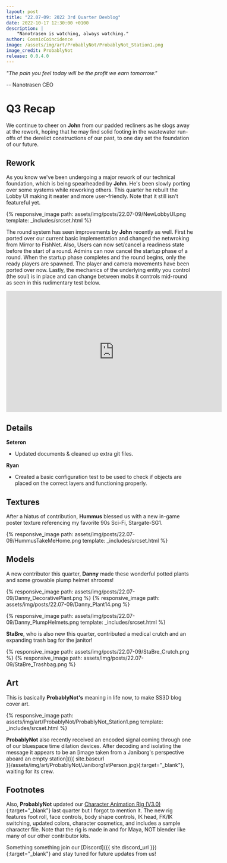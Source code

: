 ```yaml
---
layout: post
title: "22.07-09: 2022 3rd Quarter Devblog"
date: 2022-10-17 12:30:00 +0100
description: |
    "Nanotrasen is watching, always watching."
author: CosmicCoincidence
image: /assets/img/art/ProbablyNot/ProbablyNot_Station1.png
image_credit: ProbablyNot
release: 0.0.4.0
---
```


*"The pain you feel today will be the profit we earn tomorrow."*

-- Nanotrasen CEO

# Q3 Recap

We continue to cheer on **John** from our padded recliners as he slogs away at the rework, hoping that he may find solid footing in the wastewater run-offs of the derelict constructions of our past, to one day set the foundation of our future.

## Rework

As you know we've been undergoing a major rework of our technical foundation, which is being spearheaded by **John**. He's been slowly porting over some systems while reworking others. This quarter he rebuilt the Lobby UI making it neater and more user-friendly. Note that it still isn't featureful yet.

{% responsive_image path: assets/img/posts/22.07-09/NewLobbyUI.png template: _includes/srcset.html %}

The round system has seen improvements by **John** recently as well. First he ported over our current basic implementation and changed the netwroking from Mirror to FishNet. Also, Users can now set/cancel a readiness state before the start of a round. Admins can now cancel the startup phase of a round. When the startup phase completes and the round begins, only the ready players are spawned. The player and camera movements have been ported over now. Lastly, the mechanics of the underlying entity you control (the soul) is in place and can change between mobs it controls mid-round as seen in this rudimentary test below. 

<iframe class="video" width="580px" height="325px" src="https://www.youtube-nocookie.com/embed/jMqsR7673yg" frameborder="0" allow="accelerometer; autoplay; encrypted-media; gyroscope; picture-in-picture" allowfullscreen></iframe>

## Details

**Seteron**
- Updated documents & cleaned up extra git files.

**Ryan**
- Created a basic configuration test to be used to check if objects are placed on the correct layers and functioning properly.

## Textures

After a hiatus of contribution, **Hummus** blessed us with a new in-game poster texture referencing my favorite 90s Sci-Fi, Stargate-SG1.

{% responsive_image path: assets/img/posts/22.07-09/HummusTakeMeHome.png template: _includes/srcset.html %}

## Models

A new contributor this quarter, **Danny** made these wonderful potted plants and some growable plump helmet shrooms!

<div class='horizontal-2' markdown='1'>
  {% responsive_image path: assets/img/posts/22.07-09/Danny_DecorativePlant.png %}
  {% responsive_image path: assets/img/posts/22.07-09/Danny_Plant14.png %}
</div>

{% responsive_image path: assets/img/posts/22.07-09/Danny_PlumpHelmets.png template: _includes/srcset.html %}

**StaBre**, who is also new this quarter, contributed a medical crutch and an expanding trash bag for the janitor!

<div class='horizontal-2' markdown='1'>
  {% responsive_image path: assets/img/posts/22.07-09/StaBre_Crutch.png %}
  {% responsive_image path: assets/img/posts/22.07-09/StaBre_Trashbag.png %}
</div>

## Art

This is basically **ProbablyNot's** meaning in life now, to make SS3D blog cover art.

{% responsive_image path: assets/img/art/ProbablyNot/ProbablyNot_Station1.png template: _includes/srcset.html %}

**ProbablyNot** also recently received an encoded signal coming through one of our bluespace time dilation devices. After decoding and isolating the message it appears to be an [image taken from a Janiborg's perspective aboard an empty station]({{ site.baseurl }}/assets/img/art/ProbablyNot/Janiborg1stPerson.jpg){:target="_blank"}, waiting for its crew.

## Footnotes

Also, **ProbablyNot** updated our [Character Animation Rig (V3.0)](https://drive.google.com/drive/u/0/folders/1gAqPkdEb6VeVT-oSx_rtvCh1x4EB0d4i){:target="_blank"} last quarter but I forgot to mention it. The new rig features foot roll, face controls, body shape controls, IK head, FK/IK switching, updated colors, character cosmetics, and includes a sample character file. Note that the rig is made in and for Maya, NOT blender like many of our other contributor kits.

Something something join our [Discord]({{ site.discord_url }}){:target="_blank"} and stay tuned for future updates from us!
